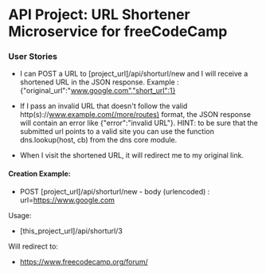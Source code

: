 # API Project: URL Shortener Microservice for freeCodeCamp
### User Stories

* I can POST a URL to [project_url]/api/shorturl/new and I will receive a shortened URL in the JSON response. Example : {"original_url":"www.google.com","short_url":1}

* If I pass an invalid URL that doesn't follow the valid http(s)://www.example.com(/more/routes) format, the JSON response will contain an error like {"error":"invalid URL"}. HINT: to be sure that the submitted url points to a valid site you can use the function dns.lookup(host, cb) from the dns core module.

* When I visit the shortened URL, it will redirect me to my original link.

#### Creation Example:
* POST [project_url]/api/shorturl/new - body (urlencoded) : url=https://www.google.com

Usage:
* [this_project_url]/api/shorturl/3

Will redirect to:
* https://www.freecodecamp.org/forum/
